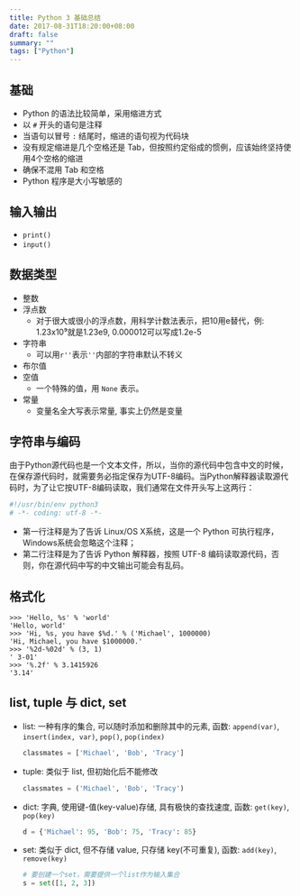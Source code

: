 ```yaml
---
title: Python 3 基础总结
date: 2017-08-31T18:20:00+08:00
draft: false
summary: ""
tags: ["Python"]
---
```


## 基础
* Python 的语法比较简单，采用缩进方式
* 以 ```#``` 开头的语句是注释
* 当语句以冒号 ```:``` 结尾时，缩进的语句视为代码块
* 没有规定缩进是几个空格还是 Tab，但按照约定俗成的惯例，应该始终坚持使用4个空格的缩进
* 确保不混用 Tab 和空格
* Python 程序是大小写敏感的

## 输入输出
* ```print()```
* ```input()```

## 数据类型
* 整数
* 浮点数
    * 对于很大或很小的浮点数，用科学计数法表示，把10用e替代，例: 1.23x10⁹就是1.23e9, 0.000012可以写成1.2e-5
* 字符串
    * 可以用```r''```表示```''```内部的字符串默认不转义
* 布尔值
* 空值
    * 一个特殊的值，用 ```None``` 表示。
* 常量
    * 变量名全大写表示常量, 事实上仍然是变量

## 字符串与编码
由于Python源代码也是一个文本文件，所以，当你的源代码中包含中文的时候，在保存源代码时，就需要务必指定保存为UTF-8编码。当Python解释器读取源代码时，为了让它按UTF-8编码读取，我们通常在文件开头写上这两行：
```python
#!/usr/bin/env python3
# -*- coding: utf-8 -*-
```
* 第一行注释是为了告诉 Linux/OS X系统，这是一个 Python 可执行程序，Windows系统会忽略这个注释；
* 第二行注释是为了告诉 Python 解释器，按照 UTF-8 编码读取源代码，否则，你在源代码中写的中文输出可能会有乱码。

## 格式化
```
>>> 'Hello, %s' % 'world'
'Hello, world'
>>> 'Hi, %s, you have $%d.' % ('Michael', 1000000)
'Hi, Michael, you have $1000000.'
>>> '%2d-%02d' % (3, 1)
' 3-01'
>>> '%.2f' % 3.1415926
'3.14'
```

## list, tuple 与 dict, set
* list: 一种有序的集合, 可以随时添加和删除其中的元素, 函数: ```append(var)```, ```insert(index, var)```, ```pop()```, ```pop(index)```
    ```python
    classmates = ['Michael', 'Bob', 'Tracy']
    ```
* tuple: 类似于 list, 但初始化后不能修改
    ```python
    classmates = ('Michael', 'Bob', 'Tracy')
    ```
* dict: 字典, 使用键-值(key-value)存储, 具有极快的查找速度, 函数: ```get(key)```, ```pop(key)```
    ```python
    d = {'Michael': 95, 'Bob': 75, 'Tracy': 85}
    ```
* set: 类似于 dict, 但不存储 value, 只存储 key(不可重复), 函数: ```add(key)```, ```remove(key)```
    ```python
    # 要创建一个set，需要提供一个list作为输入集合
    s = set([1, 2, 3])
    ```
